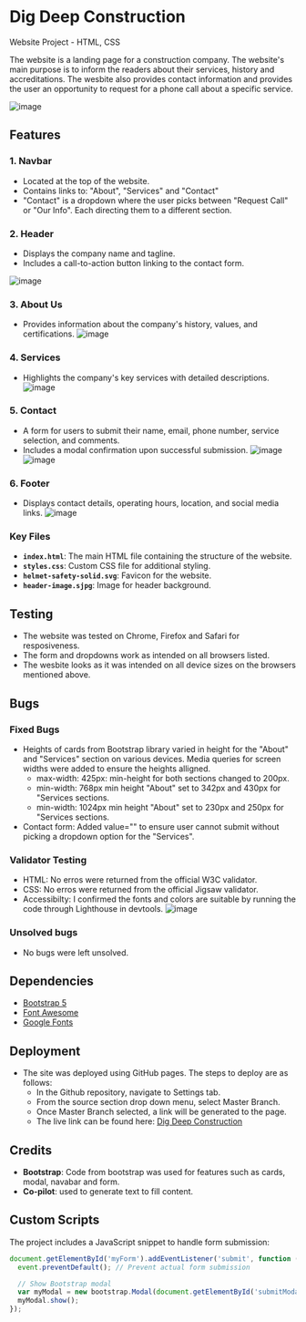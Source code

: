 # Dig Deep Construction
Website Project - HTML, CSS

The website is a landing page for a construction company. The website's main purpose is to inform the readers about their services, history and accreditations. The wesbite also provides contact information and provides the user an opportunity to request for a phone call about a specific service. 

![image](https://github.com/user-attachments/assets/e2e50f81-eda1-4414-869e-5de4a6f14884)

## Features
### 1. **Navbar**
   - Located at the top of the website.
   - Contains links to: "About", "Services" and "Contact"
   - "Contact" is a dropdown where the user picks between "Request Call" or "Our Info". Each directing them to a different section.

### 2. **Header**
   - Displays the company name and tagline.
   - Includes a call-to-action button linking to the contact form.
     
![image](https://github.com/user-attachments/assets/7f457706-3155-440f-b3f5-cff9325d7741)

### 3. **About Us**
   - Provides information about the company's history, values, and certifications.
![image](https://github.com/user-attachments/assets/46021117-0638-4c42-a067-88d595c29bac)

### 4. **Services**
   - Highlights the company's key services with detailed descriptions.
![image](https://github.com/user-attachments/assets/716b823b-e770-4e62-b3b3-340bac14db41)

### 5. **Contact**
   - A form for users to submit their name, email, phone number, service selection, and comments.
   - Includes a modal confirmation upon successful submission.
![image](https://github.com/user-attachments/assets/57ad7f25-3930-42b1-a2e5-8b503c3fc76f)
![image](https://github.com/user-attachments/assets/e3f220a1-2c15-4a35-8f29-96cedceda6cf)

### 6. **Footer**
   - Displays contact details, operating hours, location, and social media links.
![image](https://github.com/user-attachments/assets/5175b096-c6bf-4dff-ae91-07eab16a35d6)

### Key Files
- **`index.html`**: The main HTML file containing the structure of the website.
- **`styles.css`**: Custom CSS file for additional styling.
- **`helmet-safety-solid.svg`**: Favicon for the website.
- **`header-image.sjpg`**: Image for header background.

## Testing
- The website was tested on Chrome, Firefox and Safari for resposiveness.
- The form and dropdowns work as intended on all browsers listed.
- The wesbite looks as it was intended on all device sizes on the browsers mentioned above.

## Bugs
### Fixed Bugs
- Heights of cards from Bootstrap library varied in height for the "About" and "Services" section on various devices. Media queries for screen widths were added to ensure the heights alligned.
   - max-width: 425px: min-height for both sections changed to 200px.
   - min-width: 768px min height "About" set to 342px and 430px for "Services sections.
   - min-width: 1024px min height "About" set to 230px and 250px for "Services sections.
- Contact form: Added value="" to ensure user cannot submit without picking a dropdown option for the "Services".

### Validator Testing
- HTML: No erros were returned from the official W3C validator.
- CSS: No erros were returned from the official Jigsaw validator.
- Accessibilty: I confirmed the fonts and colors are suitable by running the code through Lighthouse in devtools.
![image](https://github.com/user-attachments/assets/84d0c70a-74d5-4d37-b87d-4ac60a0fce1d)

### Unsolved bugs
- No bugs were left unsolved. 

## Dependencies
- [Bootstrap 5](https://getbootstrap.com/)
- [Font Awesome](https://fontawesome.com/)
- [Google Fonts](https://fonts.google.com/)

## Deployment
- The site was deployed using GitHub pages. The steps to deploy are as follows:
   - In the Github repository, navigate to Settings tab.
   - From the source section drop down menu, select Master Branch.
   - Once Master Branch selected, a link will be generated to the page.
   - The live link can be found here: [Dig Deep Construction](https://alijaycarter.github.io/dig-deep-construction/)

## Credits
- **Bootstrap**: Code from bootstrap was used for features such as cards, modal, navabar and form.
- **Co-pilot**: used to generate text to fill content. 

## Custom Scripts
The project includes a JavaScript snippet to handle form submission:
```javascript
document.getElementById('myForm').addEventListener('submit', function (event) {
  event.preventDefault(); // Prevent actual form submission

  // Show Bootstrap modal
  var myModal = new bootstrap.Modal(document.getElementById('submitModal'));
  myModal.show();
});
